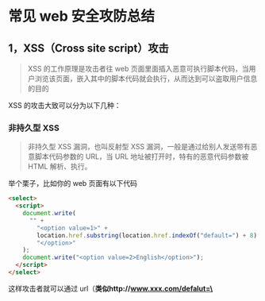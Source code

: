 # 常见 web 安全攻防总结

## 1，XSS（Cross site script）攻击

> XSS 的工作原理是攻击者往 web 页面里面插入恶意可执行脚本代码，当用户浏览该页面，嵌入其中的脚本代码就会执行，从而达到可以盗取用户信息的目的

XSS 的攻击大致可以分为以下几种：

### 非持久型 XSS

> 非持久型 XSS 漏洞，也叫反射型 XSS 漏洞，一般是通过给别人发送带有恶意脚本代码参数的 URL，当 URL 地址被打开时，特有的恶意代码参数被 HTML 解析、执行。

举个栗子，比如你的 web 页面有以下代码

```html
<select>
  <script>
    document.write(
      "" +
        "<option value=1>" +
        location.href.substring(location.href.indexOf("default=") + 8) +
        "</option>"
    );
    document.write("<option value=2>English</option>");
  </script>
</select>
```

这样攻击者就可以通过 url（**类似http://www.xxx.com/defalut=\<script>alert(document.cookie) \</script>**）来注入可执行脚本

非持久型 XSS 攻击有以下特点：

1. 即时性，不经过服务器存储，直接通过 http 的 get 和 post 就能完成一次攻击拿到用户数据
2. 攻击者需要诱骗点击
3. 反馈率低，所以较难发现和响应修复
4. 盗取用户保密信息

### 防范手段

1. web 渲染的所有内容以及数据必须来源于服务器
2. 尽量不要从 URL，document.referrer，document.forms 等这种 DOM API 中获取数据直接渲染
3. 尽量不要使用 eval()， new Function(),document.write(),document.writeIn(),window.setInterval(),window.setTimeout(),innerHTML,document.createElement()等可执行字符串的方法
4. 如果做不到以上几点，那么也必须对涉及 DOM 渲染的方法传入的字符串进行**escape**转义
5. 前端渲染的时候任何的字段都要做**escape**转义编码,js 原生函数 escape()可以直接使用
   > escape 转义的目的是将一些构成 HTML 标签的元素转义，比如<,>,空格等转义成<,> ,等显示转义字符。很多开源工具都可以协助我们做 escape 转义

### 持久型 XSS 攻击

持久型 XSS 漏洞，也被称为存储型 XSS 漏洞，一般存在于 form 表单提交等交互功能，如发表留言，提交文本信息等，黑客利用 xss 漏洞，将脚本通过正常功能提交到后台进入数据库长久保存，当前端页面获取后端从数据库获取的脚本代码时，恰好将其渲染
主要注入页面方式和非持久型 xss 攻击类似，只不过持久型不是来源于 url，而是来源于后端从数据库中读取出来的数据，持久型 xss 攻击不需要诱骗用户点击，黑客只需要通过正常的表单提交注入即可，但是这种注入的成本也是比较高的

### **攻击需要满足以下条件**

1. post 请求提交表单后端没有做转义直接入库
2. 后端从数据库取出数据后不转义直接返回给前端
3. 前端获取后端数据后不转义直接渲染成 DOM

### 持久型 xss 攻击有以下特点

1. 持久性，植入在数据库中
2. 危害面广，甚至可以让用户机器变成 DDos 攻击的肉鸡
3. 盗取用户私密信息

### **为防止持久型 XSS 攻击，前后端需共同努力**

1. 后端在入库前应该选择不信任前端的任何数据，将所有的字段统一进行转义处理
2. 后端在输出给前端数据是统一做转义处理
3. 前端在渲染页面 DOM 的时候选择不相信后端的任何数据，统一做转义处理

### 基于字符集的 XSS 攻击

基于字符集的 XSS
        其实现在很多的浏览器以及各种开源的库都专门针对了 XSS 进行转义处理，尽量默认抵御绝大多数 XSS 攻击，但是还是有很多方式可以绕过转义规则，让人防不胜防。比如「基于字符集的 XSS 攻击」就是绕过这些转义处理的一种攻击方式，比如有些 Web 页面字符集不固定，用户输入非期望字符集的字符，有时会绕过转义过滤规则。

以基于 utf-7 的 XSS 为例
       utf-7 是可以将所有的 unicode 通过 7bit 来表示的一种字符集 (但现在已经从 Unicode 规格中移除)。
        这个字符集为了通过 7bit 来表示所有的文字, 除去数字和一部分的符号,其它的部分将都以 base64 编码为基础的方式呈现。

```javascript
<script>alert("xss")</script>
```

可以被解释为：
+ADw-script+AD4-alert(+ACI-xss+ACI-)+ADw-/script+AD4-
可以形成「基于字符集的 XSS 攻击」的原因是由于浏览器在 meta 没有指定 charset 的时候有自动识别编码的机制，所以这类攻击通常就是发生在没有指定或者没来得及指定 meta 标签的 charset 的情况下。

### 所以我们有什么办法避免这种 XSS 呢 ?

1. 记住指定 <meta charset="utf-8">
2. XML 中不仅要指定字符集为 utf-8，而且标签要闭合
3. 牛文推荐：http://drops.wooyun.org/papers/1327 （这个讲的很详细）

### 基于 Flash 的跨站 XSS

基于 Flash 的跨站 XSS 也是属于反射型 XSS 的一种，虽然现在开发 ActionScript 的产品线几乎没有了，但还是提一句吧，AS 脚本可以接受用户输入并操作 cookie，攻击者可以配合其他 XSS（持久型或者非持久型）方法将恶意 swf 文件嵌入页面中。主要是因为 AS 有时候需要和 JS 传参交互，攻击者会通过恶意的 XSS 注入篡改参数，窃取并操作 cookie
避免方法 :

1. 严格管理 cookie 的读写权限
2. 对 Flash 能接受用户输入的参数进行过滤 escape 转义处理

### 未经验证的跳转 XSS

有一些场景是后端需要对一个传进来的待跳转的 URL 参数进行一个 302 跳转，可能其中会带有一些用户的敏感（cookie）信息。如果服务器端做 302 跳转，跳转的地址来自用户的输入，攻击者可以输入一个恶意的跳转地址来执行脚本。

### 这时候需要通过以下方式来防止这类漏洞 :

1. 对待跳转的 URL 参数做白名单或者某种规则过滤
2. 后端注意对敏感信息的保护, 比如 cookie 使用来源验证。

## CSRF(跨域请求伪造攻击)

跨站请求伪造（英语：Cross-site request forgery），也被称为 one-click attack 或者 session riding，通常缩写为 CSRF 或者 XSRF， 是一种挟制用户在当前已登录的 Web 应用程序上执行非本意的操作的攻击方法。跟跨网站脚本（XSS）相比，XSS 利用的是用户对指定网站的信任，CSRF 利用的是网站对用户网页浏览器的信任。

### 1. 攻击细节：

跨站请求攻击，就是攻击者通过一些技术手段欺骗用户的浏览器去访问一个自己曾经认证过的网站并运行一些操作（如发邮件，发消息甚至财产转移和购买商品等等），由于浏览器曾经认证过，所有被访问的网站认为是用户在操作而去运行。这利用了 web 中用户身份验证的一个漏洞：**简单的身份验证只能保证是某个用户的浏览器，而不能保证是用户本人在操作**
举个栗子：

- 假如某家银行的转账请求是 GET，请求 URL 是http://www.xxx.com/withDraw?user=AAA&money=10000&for=BBB;
- 那么攻击者就可以在另外一个网站放上以上代码（可以通过在一个常用的授信网站上传图片）：\<img src='http://www.xxx.com/withDraw?user=AAA&money=10000&for=CCC'>
- 如果有账户名为 AAA 的用户登陆了该银行的网站，期间有访问了带有 CSRF 攻击的恶意网站，那么这个恶意网站就会去请求图片资源，这是就会调用http://www.xxx.com/withDraw?user=AAA&money=10000&for=CCC GET 方法，那么由于该银行网站判断是该用户的标准仅仅是通过 cookie 来校验，那么该请求就会发送成功，这时该用户就会少了 10000；
- 这种恶意的网站可以有很多种形式，例如可以放在论坛，博客等任何用户生成内容的网站中（即用户可以提交脚本代码并显示在论坛或者博客中），攻击者也不需要控制防止恶意代码的网站，这样就意味着用户即使是访问可信的网站，在没有防护措施的情况下也会有受到攻击的危险。
- 通过栗子可以看出，攻击者并不能通过 CSRF 来获取用户的信息以及获取用户的控制权，他们能做到的是欺骗用户浏览器，让它以用户的名义发送请求。

### 防范措施

1. 检查**Referer**字段
   Http 请求头中有一个 Referer 字段，这个字段用以表明请求来源于哪个网站（当前发起请求的页面 url，Origin 字段是当前请求接口网站的首页），在处理敏感数据请求的时候，通常来说，Referer 字段应该于请求地址是同一个字段。所以，服务端只需要判断请求头的 Referer 字段所在的网页是否与对应的网站相同则可避免恶意的访问。
   > 这种方法简单，工作量低，只需要在关键的访问处增加校验。但也有他的局限性，因为此方法完全依赖浏览器发送正确的 Referer 字段，如果攻击者攻击浏览器篡改了 Referer 字段那么则无法保证请求的真实性。
2. 添加校验 **Token**
   由于 CSRF 的本质是欺骗浏览器去访问攻击者预设的地址，那么在用户访问敏感数据的时候，要求浏览器提供不保存在 Cookie 中的，并且攻击者无法伪造的校验数据就可以阻止攻击者进行 CSRF 攻击。token 一般是服务器产生的一个随机字符串，在用户登陆的时候返回给用户并保存在本地（localstorage），然后发送请求的时候附带 token，如果浏览器检测到错误的 token 或者未带 token （由于攻击者无法事先得知这个值）则拒绝该请求。

## SQL 注入

> SQL 注入漏洞（SQL Injection）是 Web 开发中最常见的一种安全漏洞。可以用它来从数据库获取敏感信息，或者利用数据库的特性执行添加用户，导出文件等一系列恶意操作，甚至有可能获取数据库乃至系统用户最高权限。
> 而造成 SQL 注入的原因是因为程序没有有效的转义过滤用户的输入，使攻击者成功的向服务器提交恶意的 SQL 查询代码，程序在接收后错误的将攻击者的输入作为查询语句的一部分执行，导致原始的查询逻辑被改变，额外的执行了攻击者精心构造的恶意代码。

很多 Web 开发者没有意识到 SQL 查询是可以被篡改的，从而把 SQL 查询当作可信任的命令。殊不知，SQL 查询是可以绕开访问控制，从而绕过身份验证和权限检查的。更有甚者，有可能通过 SQL 查询去运行主机系统级的命令。
